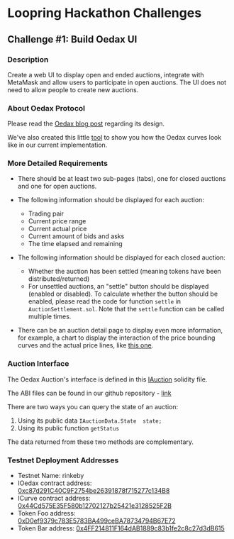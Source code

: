 # Loopring Hackathon Challenges

## Challenge #1: Build Oedax UI

### Description

Create a web UI to display open and ended auctions, integrate with MetaMask and allow users to participate in open auctions. The UI does not need to allow people to create new auctions.


### About Oedax Protocol

Please read the [Oedax blog post](https://medium.com/loopring-protocol/oedax-looprings-open-ended-dutch-auction-exchange-model-d92cebbd3667) regarding its design.

We've also created this little [tool](https://loopring.github.io/protocols/curve.html) to show you how the Oedax curves look like in our current implementation.

### More Detailed Requirements

- There should be at least two sub-pages (tabs), one for closed auctions and one for open auctions.

- The following information should be displayed for each auction:
    - Trading pair
    - Current price range
    - Current actual price
    - Current amount of bids and asks
    - The time elapsed and remaining

- The following information should be displayed for each closed auction:
    - Whether the auction has been settled (meaning tokens have been distributed/returned)
    - For unsettled auctions, an "settle" button should be displayed (enabled or disabled). To calculate whether the button should be enabled, please read the code for function `settle` in `AuctionSettlement.sol`. Note that the `settle` function can be called multiple times.

- There can be an auction detail page to display even more information, for example, a chart to display the interaction of the price bounding curves and the actual price lines, like [this one](https://cdn-images-1.medium.com/max/1760/1*LBC-d01vn71WharDbGGDlg.jpeg).


### Auction Interface
The Oedax Auction's interface is defined in this [IAuction](https://github.com/Loopring/protocols/blob/master/packages/oedax_v1/contracts/iface/IAuction.sol) solidity file.

The ABI files can be found in our github repository - [link](../packages/oedax_v1/ABI/version10/)

There are two ways you can query the state of an auction:

1. Using its public data `IAuctionData.State  state;`
2. Using its public function `getStatus`

The data returned from these two methods are complementary.

### Testnet Deployment Addresses

- Testnet Name: rinkeby
- IOedax contract address: [0xc87d291C40C9F2754be26391878f715277c134B8](https://rinkeby.etherscan.io/address/0xc87d291C40C9F2754be26391878f715277c134B8)
- ICurve contract address: [0x44Cd575E35F580b12702127b25421e3128525F2B](https://rinkeby.etherscan.io/address/0x44Cd575E35F580b12702127b25421e3128525F2B)
- Token Foo address: [0xD0ef9379c783E5783BA499ceBA78734794B67E72](https://rinkeby.etherscan.io/address/0xd0ef9379c783e5783ba499ceba78734794b67e72)
- Token Bar address: [0x4FF214811F164dAB1889c83b1fe2c8c27d3dB615](https://rinkeby.etherscan.io/address/0x4ff214811f164dab1889c83b1fe2c8c27d3db615)

